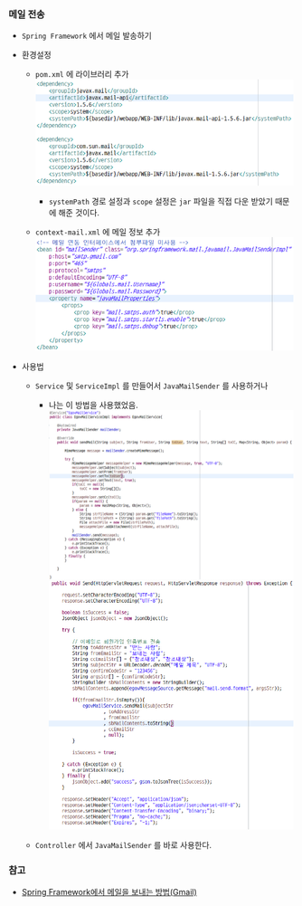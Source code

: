 ### 메일 전송

* `Spring Framework` 에서 메일 발송하기

* 환경설정
  * `pom.xml` 에 라이브러리 추가
    ![img_2.png](사진파일/img_2.png)
    *  `systemPath` 경로 설정과 `scope` 설정은 `jar` 파일을 직접 다운 받았기 때문에 해준 것이다.
  
  * `context-mail.xml` 에 메일 정보 추가
  ![img_3.png](사진파일/img_3.png)
    

* 사용법
  * `Service` 및 `ServiceImpl` 를 만들어서 `JavaMailSender` 를 사용하거나
      * 나는 이 방법을 사용했었음.
        ![img_4.png](사진파일/img_4.png)
        ![img_5.png](사진파일/img_5.png)
        
  *  `Controller` 에서 `JavaMailSender` 를 바로 사용한다.
 

### 참고
* [Spring Framework에서 메일을 보내는 방법(Gmail)](https://nect2r.tistory.com/3)